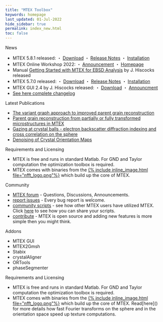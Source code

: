 ```yaml
---
title: "MTEX Toolbox"
keywords: homepage
last_updated: 01-Jul-2022
hide_sidebar: true
permalink: index_new.html
toc: false
---
```


<div id="grid-index-page" class="row">
  <div class="col-xs-6">
    <div class="panel panel-default">
      <div class="panel-heading">News</div>
      <div class="panel-body">
        <ul>
          <li>MTEX 5.8.1 released: ・ <a href="https://github.com/mtex-toolbox/mtex/releases/download/mtex-5.8.1/mtex-5.8.1.zip">Download</a> ・ <a href="changelog.html">Release Notes</a> ・ <a href="download">Installation</a></li>
          <li>MTEX Online Workshop 2022: ・ <a href="https://github.com/mtex-toolbox/mtex/discussions/1314">Announcement</a> ・ <a href="https://mtex-toolbox.github.io/workshops">Homepage</a></li>
          <li>Manual <a href="https://www.researchgate.net/publication/353330126_Getting_Started_with_MTEX_for_EBSD_analysis_Rev6">Getting Started with MTEX for EBSD Analysis</a> by J. Hiscocks released</li>
          <li>MTEX 5.7.0 released: ・ <a href="https://github.com/mtex-toolbox/mtex/releases/download/mtex-5.7.0/mtex-5.7.0.zip">Download</a> ・ <a href="changelog.html">Release Notes</a> ・ <a href="download">Installation</a></li>
          <li>MTEX GUI 2.4 by J. Hiscocks released: ・ <a href="https://www.researchgate.net/profile/Jessica_Hiscocks/publication/341722714_MTEX_GUI_3pt4-_An_updated_graphical_interface_for_MTEX/data/5ed1b00e299bf1c67d274ede/MTEX-GUI-3pt4.zip">Download</a> ・ <a href="https://www.researchgate.net/publication/341722714_MTEX_GUI_3pt4-_An_updated_graphical_interface_for_MTEX">Announcment</a></li>
          <li><a href="/changelog">See here complete changelog</a></li>
        </ul>
      </div>
    </div>
  </div>
  <div class="col-xs-6">
    <div class="panel panel-default">
      <div class="panel-heading">Latest Publications</div>
      <div class="panel-body">
        <ul>
          <li><a href="https://arxiv.org/pdf/2201.02103.pdf">The variant graph approach to improved parent grain reconstruction</a></li>
          <li><a href="https://www-user.tu-chemnitz.de/~rahi/paper/parentGrain.pdf">Parent grain reconstruction from partially or fully transformed microstructures in MTEX</a></li>
          <li><a href="https://www-user.tu-chemnitz.de/~rahi/paper/gazingAtCrystalBalls.pdf">Gazing at crystal balls - electron backscatter diffraction indexing and cross correlation on the sphere</a></li>
          <li><a href="https://www-user.tu-chemnitz.de/~rahi/paper/denoising.pdf">Denoising of Crystal Orientation Maps</a></li>
        </ul>
      </div>
    </div>
  </div>

  <div class="w-100"></div>

  <div class="col">
    <div class="panel panel-default">
      <div class="panel-heading">Requirements and Licensing</div>
      <div class="panel-body">
        <ul>
          <li>MTEX is free and runs in standard Matlab. For GND and Taylor computation the optimization toolbox is required.</li>
          <li>MTEX comes with binaries from the <a href="https://www-user.tu-chemnitz.de/~potts/nfft/">{% include inline_image.html file="nfft_logo.png"%}</a> which build up the core of MTEX. <!-- Read [here]() for more details how fast Fourier transforms on the sphere and in the orientation space speed up texture computations. --></li>
        </ul>
      </div>
    </div>
  </div>

  <div class="w-100"></div>

  <div class="col-xs-6">
    <div class="panel panel-default">
      <div class="panel-heading">Community</div>
      <div class="panel-body">
        <ul>
          <li><a href="https://github.com/mtex-toolbox/mtex/discussions">MTEX forum</a> - Questions, Discussions, Announcements.</li>
          <li><a href="https://github.com/mtex-toolbox/mtex/issues">report issues</a> - Every bug report is welcome.</li>
          <li><a href="https://gist.github.com/search?utf8=%E2%9C%93&q=%23mtexScript">community scripts</a> - see how other MTEX users have utilized MTEX. Click <a href="/scripts">here</a> to see how you can share your scripts.</li>
          <li><a href="https://github.com/mtex-toolbox/mtex">contribute</a> - MTEX is open source and adding new features is more simple then you might think.</li>
        </ul>
      </div>
    </div>
  </div>
  <div class="col-xs-6">
    <div class="panel panel-default">
      <div class="panel-heading">Addons</div>
      <div class="panel-body">
        <ul>
          <li>MTEX GUI</li>
          <li>MTEX2Gmsh</li>
          <li>Stabix</li>
          <li>crystalAligner</li>
          <li>ORTools</li>
          <li>phaseSegmenter</li>
        </ul>
      </div>
    </div>
  </div>

  <div class="w-100"></div>

  <div class="col">
    <div class="panel panel-default">
      <div class="panel-heading">Requirements and Licensing</div>
      <div class="panel-body">
        <ul>
          <li>MTEX is free and runs in standard Matlab. For GND and Taylor computation the optimization toolbox is required.</li>
          <li>MTEX comes with binaries from the <a href="https://www-user.tu-chemnitz.de/~potts/nfft/">{% include inline_image.html file="nfft_logo.png"%}</a> which build up the core of MTEX. Read[here]() for more details how fast Fourier transforms on the sphere and in the orientation space speed up texture computations.</li>
        </ul>
      </div>
    </div>
  </div>
</div>
